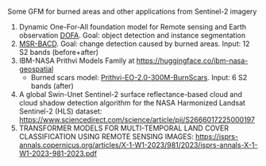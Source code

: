 Some GFM for burned areas and other applications from Sentinel-2 imagery
1. Dynamic One-For-All foundation model for Remote sensing and Earth observation [DOFA](https://github.com/zhu-xlab/DOFA/blob/master/README.md). Goal: object detection and instance segmentation
2. [MSR-BACD](https://zenodo.org/records/15336666). Goal: change detection caused by burned areas. Input: 12 S2 bands (before+after)
3. IBM-NASA Prithvi Models Family at https://huggingface.co/ibm-nasa-geospatial
   - Burned scars model: [Prithvi-EO-2.0-300M-BurnScars](https://huggingface.co/ibm-nasa-geospatial/Prithvi-EO-2.0-300M-BurnScars). Input: 6 S2 bands (after)
4. A global Swin-Unet Sentinel-2 surface reflectance-based cloud and cloud shadow detection algorithm for the NASA Harmonized Landsat Sentinel-2 (HLS) dataset: https://www.sciencedirect.com/science/article/pii/S2666017225000197
5. TRANSFORMER MODELS FOR MULTI-TEMPORAL LAND COVER CLASSIFICATION USING REMOTE SENSING IMAGES: https://isprs-annals.copernicus.org/articles/X-1-W1-2023/981/2023/isprs-annals-X-1-W1-2023-981-2023.pdf


